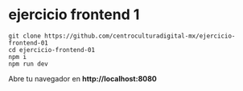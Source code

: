 # ejercicio frontend 1

```
git clone https://github.com/centroculturadigital-mx/ejercicio-frontend-01
cd ejercicio-frontend-01
npm i
npm run dev
```

Abre tu navegador en **http://localhost:8080**